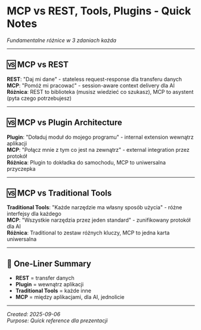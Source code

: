 # MCP vs REST, Tools, Plugins - Quick Notes

*Fundamentalne różnice w 3 zdaniach każda*

---

## 🆚 **MCP vs REST**

**REST**: "Daj mi dane" - stateless request-response dla transferu danych  
**MCP**: "Pomóż mi pracować" - session-aware context delivery dla AI  
**Różnica**: REST to biblioteka (musisz wiedzieć co szukasz), MCP to asystent (pyta czego potrzebujesz)

---

## 🆚 **MCP vs Plugin Architecture**

**Plugin**: "Doładuj moduł do mojego programu" - internal extension wewnątrz aplikacji  
**MCP**: "Połącz mnie z tym co jest na zewnątrz" - external integration przez protokół  
**Różnica**: Plugin to dokładka do samochodu, MCP to uniwersalna przyczepka

---

## 🆚 **MCP vs Traditional Tools**

**Traditional Tools**: "Każde narzędzie ma własny sposób użycia" - różne interfejsy dla każdego  
**MCP**: "Wszystkie narzędzia przez jeden standard" - zunifikowany protokół dla AI  
**Różnica**: Traditional to zestaw różnych kluczy, MCP to jedna karta uniwersalna

---

## 🎯 **One-Liner Summary**

- **REST** = transfer danych 
- **Plugin** = wewnątrz aplikacji
- **Traditional Tools** = każde inne  
- **MCP** = między aplikacjami, dla AI, jednolicie

---

*Created: 2025-09-06*  
*Purpose: Quick reference dla prezentacji*